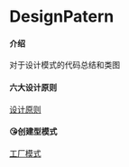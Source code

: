 # DesignPatern

#### 介绍
对于设计模式的代码总结和类图

#### 六大设计原则
[设计原则](/com/tf/six_principle/README.md)


#### 😘创建型模式
[工厂模式](#)
